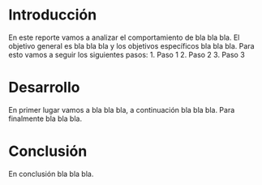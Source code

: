 # Introducción

En este reporte vamos a analizar el comportamiento de bla bla bla.
El objetivo general es bla bla bla y los objetivos específicos bla bla bla.
Para esto vamos a seguir los siguientes pasos:
    1. Paso 1
    2. Paso 2
    3. Paso 3
# Desarrollo

En primer lugar vamos a bla bla bla, a continuación bla bla bla. Para finalmente bla bla bla.
# Conclusión

En conclusión bla bla bla.